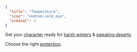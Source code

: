 ```json
{
  "title": "Temperature",
  "icon": "endrem:cold_eye",
  "ordinal": 3
}
```

Get your [character](^aged_lite:character) ready for [harsh winters](^aged_lite:nutrition/seasons) & [sweating deserts](^aged_lite:hydration).


Choose the right [protection](^aged_lite:armors).